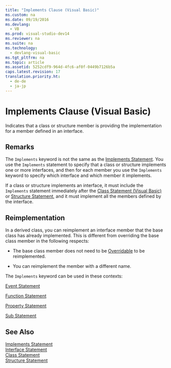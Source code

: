 ```yaml
---
title: "Implements Clause (Visual Basic)"
ms.custom: na
ms.date: 09/19/2016
ms.devlang: 
  - VB
ms.prod: visual-studio-dev14
ms.reviewer: na
ms.suite: na
ms.technology: 
  - devlang-visual-basic
ms.tgt_pltfrm: na
ms.topic: article
ms.assetid: 5252cdf9-964d-4fc6-af0f-0449b7126b5a
caps.latest.revision: 17
translation.priority.ht: 
  - de-de
  - ja-jp
---
```

# Implements Clause (Visual Basic)
Indicates that a class or structure member is providing the implementation for a member defined in an interface.  
  
## Remarks  
 The `Implements` keyword is not the same as the [Implements Statement](../vs140/Implements-Statement.md). You use the `Implements` statement to specify that a class or structure implements one or more interfaces, and then for each member you use the `Implements` keyword to specify which interface and which member it implements.  
  
 If a class or structure implements an interface, it must include the `Implements` statement immediately after the [Class Statement (Visual Basic)](../Topic/Class%20Statement%20\(Visual%20Basic\).md) or [Structure Statement](../Topic/Structure%20Statement.md), and it must implement all the members defined by the interface.  
  
## Reimplementation  
 In a derived class, you can reimplement an interface member that the base class has already implemented. This is different from overriding the base class member in the following respects:  
  
-   The base class member does not need to be [Overridable](../vs140/Overridable--Visual-Basic-.md) to be reimplemented.  
  
-   You can reimplement the member with a different name.  
  
 The `Implements` keyword can be used in these contexts:  
  
 [Event Statement](../vs140/Event-Statement.md)  
  
 [Function Statement](../Topic/Function%20Statement%20\(Visual%20Basic\).md)  
  
 [Property Statement](../vs140/Property-Statement.md)  
  
 [Sub Statement](../Topic/Sub%20Statement%20\(Visual%20Basic\).md)  
  
## See Also  
 [Implements Statement](../vs140/Implements-Statement.md)   
 [Interface Statement](../vs140/Interface-Statement--Visual-Basic-.md)   
 [Class Statement](../Topic/Class%20Statement%20\(Visual%20Basic\).md)   
 [Structure Statement](../Topic/Structure%20Statement.md)